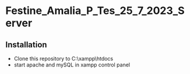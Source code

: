 # Festine_Amalia_P_Tes_25_7_2023_Server


## Installation

- Clone this repository to C:\xampp\htdocs
- start apache and mySQL in xampp control panel




